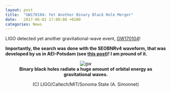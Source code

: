 ```yaml
---
layout: post
title:  "GW170104: Yet Another Binary Black Hole Merger"
date:   2017-06-01 17:00:00 +0200
categories: News
---
```



LIGO detected yet another gravitational-wave event, [GW170104](https://journals.aps.org/prl/abstract/10.1103/PhysRevLett.118.221101)! 

<b>Importantly, the
search was done with the SEOBNRv4 waveform, that was developed by us in
AEI-Potsdam (see [this
post](http://friendshao.github.io/news/2016/11/14/seobnrv4-waveforms-for-aligo.html))! I am pround of it.</b>

<figure>
<center>
<img src="http://os4elridr.bkt.clouddn.com/17-7-7/6492817.jpg" align="middle" alt="gw" style=width: 600px;"/></center>
<figcaption><center><b>Binary black holes radiate a huge amount of orbital energy as gravitational waves.</b> <p> (C) LIGO/Caltech/MIT/Sonoma State (A. Simonnet)</p></center></figcaption>
</figure>

